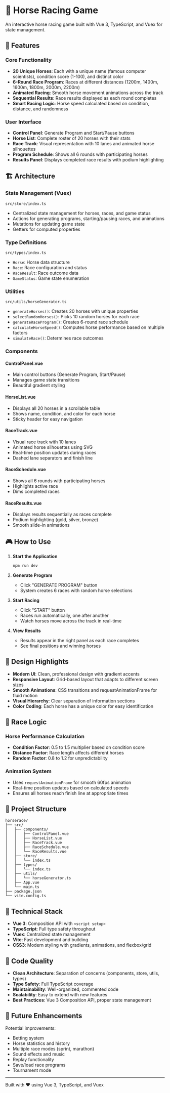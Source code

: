 # 🏇 Horse Racing Game

An interactive horse racing game built with Vue 3, TypeScript, and Vuex for state management.

## 🎯 Features

### Core Functionality

- **20 Unique Horses**: Each with a unique name (famous computer scientists), condition score (1-100), and distinct color
- **6-Round Race Program**: Races at different distances (1200m, 1400m, 1600m, 1800m, 2000m, 2200m)
- **Animated Racing**: Smooth horse movement animations across the track
- **Sequential Results**: Race results displayed as each round completes
- **Smart Racing Logic**: Horse speed calculated based on condition, distance, and randomness

### User Interface

- **Control Panel**: Generate Program and Start/Pause buttons
- **Horse List**: Complete roster of 20 horses with their stats
- **Race Track**: Visual representation with 10 lanes and animated horse silhouettes
- **Program Schedule**: Shows all 6 rounds with participating horses
- **Results Panel**: Displays completed race results with podium highlighting

## 🏗️ Architecture

### State Management (Vuex)

```
src/store/index.ts
```

- Centralized state management for horses, races, and game status
- Actions for generating programs, starting/pausing races, and animations
- Mutations for updating game state
- Getters for computed properties

### Type Definitions

```
src/types/index.ts
```

- `Horse`: Horse data structure
- `Race`: Race configuration and status
- `RaceResult`: Race outcome data
- `GameStatus`: Game state enumeration

### Utilities

```
src/utils/horseGenerator.ts
```

- `generateHorses()`: Creates 20 horses with unique properties
- `selectRandomHorses()`: Picks 10 random horses for each race
- `generateRaceProgram()`: Creates 6-round race schedule
- `calculateHorseSpeed()`: Computes horse performance based on multiple factors
- `simulateRace()`: Determines race outcomes

### Components

#### ControlPanel.vue

- Main control buttons (Generate Program, Start/Pause)
- Manages game state transitions
- Beautiful gradient styling

#### HorseList.vue

- Displays all 20 horses in a scrollable table
- Shows name, condition, and color for each horse
- Sticky header for easy navigation

#### RaceTrack.vue

- Visual race track with 10 lanes
- Animated horse silhouettes using SVG
- Real-time position updates during races
- Dashed lane separators and finish line

#### RaceSchedule.vue

- Shows all 6 rounds with participating horses
- Highlights active race
- Dims completed races

#### RaceResults.vue

- Displays results sequentially as races complete
- Podium highlighting (gold, silver, bronze)
- Smooth slide-in animations

## 🎮 How to Use

1. **Start the Application**

   ```bash
   npm run dev
   ```

2. **Generate Program**
   - Click "GENERATE PROGRAM" button
   - System creates 6 races with random horse selections

3. **Start Racing**
   - Click "START" button
   - Races run automatically, one after another
   - Watch horses move across the track in real-time

4. **View Results**
   - Results appear in the right panel as each race completes
   - See final positions and winning horses

## 🎨 Design Highlights

- **Modern UI**: Clean, professional design with gradient accents
- **Responsive Layout**: Grid-based layout that adapts to different screen sizes
- **Smooth Animations**: CSS transitions and requestAnimationFrame for fluid motion
- **Visual Hierarchy**: Clear separation of information sections
- **Color Coding**: Each horse has a unique color for easy identification

## 🏁 Race Logic

### Horse Performance Calculation

- **Condition Factor**: 0.5 to 1.5 multiplier based on condition score
- **Distance Factor**: Race length affects different horses
- **Random Factor**: 0.8 to 1.2 for unpredictability

### Animation System

- Uses `requestAnimationFrame` for smooth 60fps animation
- Real-time position updates based on calculated speeds
- Ensures all horses reach finish line at appropriate times

## 📁 Project Structure

```
horserace/
├── src/
│   ├── components/
│   │   ├── ControlPanel.vue
│   │   ├── HorseList.vue
│   │   ├── RaceTrack.vue
│   │   ├── RaceSchedule.vue
│   │   └── RaceResults.vue
│   ├── store/
│   │   └── index.ts
│   ├── types/
│   │   └── index.ts
│   ├── utils/
│   │   └── horseGenerator.ts
│   ├── App.vue
│   └── main.ts
├── package.json
└── vite.config.ts
```

## 🔧 Technical Stack

- **Vue 3**: Composition API with `<script setup>`
- **TypeScript**: Full type safety throughout
- **Vuex**: Centralized state management
- **Vite**: Fast development and building
- **CSS3**: Modern styling with gradients, animations, and flexbox/grid

## 🧪 Code Quality

- **Clean Architecture**: Separation of concerns (components, store, utils, types)
- **Type Safety**: Full TypeScript coverage
- **Maintainability**: Well-organized, commented code
- **Scalability**: Easy to extend with new features
- **Best Practices**: Vue 3 Composition API, proper state management

## 🚀 Future Enhancements

Potential improvements:

- Betting system
- Horse statistics and history
- Multiple race modes (sprint, marathon)
- Sound effects and music
- Replay functionality
- Save/load race programs
- Tournament mode

---

Built with ❤️ using Vue 3, TypeScript, and Vuex
